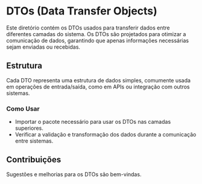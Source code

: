 # DTOs (Data Transfer Objects)

Este diretório contém os DTOs usados para transferir dados entre diferentes camadas do sistema. Os DTOs são projetados para otimizar a comunicação de dados, garantindo que apenas informações necessárias sejam enviadas ou recebidas.

## Estrutura

Cada DTO representa uma estrutura de dados simples, comumente usada em operações de entrada/saída, como em APIs ou integração com outros sistemas.

### Como Usar

- Importar o pacote necessário para usar os DTOs nas camadas superiores.
- Verificar a validação e transformação dos dados durante a comunicação entre sistemas.

## Contribuições

Sugestões e melhorias para os DTOs são bem-vindas.
